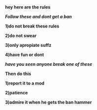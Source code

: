 **hey here are the rules**

***Follow these and dont get a ban***

**1)do not break these rules**

**2)do not swear**

**3)only apropiate suffz**

**4)have fun or dont**

***have you seen anyone break one of these***

**Then do this**

**1)report it to a mod**

**2)patience**

**3)admire it when he gets the ban hammer**

